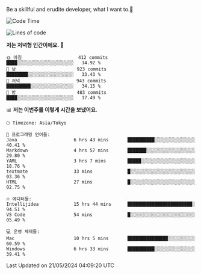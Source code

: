 Be a skillful and erudite developer, what I want to.👶

<!--START_SECTION:waka-->
![Code Time](http://img.shields.io/badge/Code%20Time-817%20hrs%2016%20mins-blue)

![Lines of code](https://img.shields.io/badge/%EC%A0%80%EB%8A%94%20%EC%97%AC%ED%83%9C%EA%B9%8C%EC%A7%80%20-2.1%20million%20%EC%A4%84%EC%9D%98%20%EC%BD%94%EB%93%9C%EB%A5%BC%20%EC%9E%91%EC%84%B1%ED%96%88%EC%96%B4%EC%9A%94.-blue)

**저는 저녁형 인간이에요. 🦉** 

```text
🌞 아침                     412 commits         ████░░░░░░░░░░░░░░░░░░░░░   14.92 % 
🌆 낮　                     923 commits         ████████░░░░░░░░░░░░░░░░░   33.43 % 
🌃 저녁                     943 commits         █████████░░░░░░░░░░░░░░░░   34.15 % 
🌙 밤　                     483 commits         ████░░░░░░░░░░░░░░░░░░░░░   17.49 % 
```


📊 **저는 이번주를 이렇게 시간을 보냈어요.** 

```text
🕑︎ Timezone: Asia/Tokyo

💬 프로그래밍 언어들: 
Java                     6 hrs 43 mins       ██████████░░░░░░░░░░░░░░░   40.41 % 
Markdown                 4 hrs 57 mins       ███████░░░░░░░░░░░░░░░░░░   29.80 % 
YAML                     3 hrs 7 mins        █████░░░░░░░░░░░░░░░░░░░░   18.76 % 
textmate                 33 mins             █░░░░░░░░░░░░░░░░░░░░░░░░   03.36 % 
HTML                     27 mins             █░░░░░░░░░░░░░░░░░░░░░░░░   02.75 % 

🔥 에디터들: 
Intellijidea             15 hrs 44 mins      ████████████████████████░   94.51 % 
VS Code                  54 mins             █░░░░░░░░░░░░░░░░░░░░░░░░   05.49 % 

💻 운영 체제들: 
Mac                      10 hrs 5 mins       ███████████████░░░░░░░░░░   60.59 % 
Windows                  6 hrs 33 mins       ██████████░░░░░░░░░░░░░░░   39.41 % 
```


 Last Updated on 21/05/2024 04:09:20 UTC
<!--END_SECTION:waka-->
